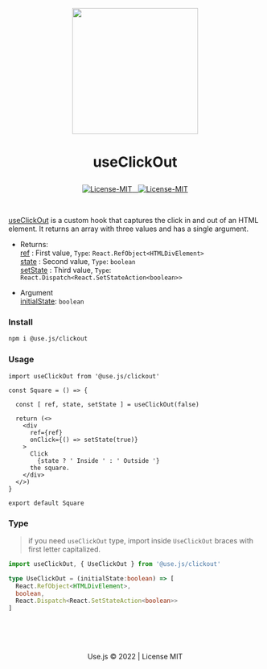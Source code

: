  <!-- UseOnlyHook.transparent.png -->

 <p align="center"><img width="250" src="https://usejs.github.io/.github/public/Use.transparent.png"/></p>


# <p align="center">useClickOut</p>
<p align="center">
<a href="#details">
<img src="https://img.shields.io/badge/License-MIT-319046?" alt="License-MIT"/>&nbsp;&nbsp;
<img src="https://img.shields.io/badge/npm-0.1.2-319046?" alt="License-MIT"/></a>


</p>

<br/>

[useClickOut]() is a custom hook that captures the click in and out of an HTML element. It returns an array with three values and has a single argument.

- Returns:<br/>
[ref]() : First value, `Type`: `React.RefObject<HTMLDivElement>`<br/>
[state]() : Second  value, `Type`: `boolean`<br/>
 [setState]() : Third  value, `Type`: `React.Dispatch<React.SetStateAction<boolean>>`<br/>

- Argument<br/>
  [initialState](): `boolean`<br/>

### Install
```bash 
npm i @use.js/clickout
```

### Usage

```tsx 
import useClickOut from '@use.js/clickout'

const Square = () => {

  const [ ref, state, setState ] = useClickOut(false)

  return (<>
    <div 
      ref={ref}
      onClick={() => setState(true)}  
    >
      Click
        {state ? ' Inside ' : ' Outside '}
      the square.
    </div>
  </>)
}

export default Square
```

### Type
> if you need `useClickOut` type, import inside `UseClickOut` braces with first letter capitalized.
```ts
import useClickOut, { UseClickOut } from '@use.js/clickout'
```

```ts
type UseClickOut = (initialState:boolean) => [
  React.RefObject<HTMLDivElement>,
  boolean,
  React.Dispatch<React.SetStateAction<boolean>>
]
```

<br/>
<br/>
<br/>

<p align="center">Use.js &copy; 2022 | License MIT</p>